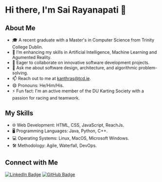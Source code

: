 # Hi there, I'm Sai Rayanapati 👋

## About Me
- 🎓 A recent graduate with a Master's in Computer Science from Trinity College Dublin.
- 🌱 I’m enhancing my skills in Artificial Intelligence, Machine Learning and Agumented Reality.
- 👯 Eager to collaborate on innovative software development projects.
- 💬 Ask me about software design, architecture, and algorithmic problem-solving.
- 📫 Reach out to me at kanthras@tcd.ie.
- 😄 Pronouns: He/Him/His.
- ⚡ Fun fact: I'm an active member of the DU Karting Society with a passion for racing and teamwork.

## My Skills
- 🌐 Web Development: HTML, CSS, JavaScript, ReachJs.
- 🖥️ Programming Languages: Java, Python, C++.
- 💻 Operating Systems: Linux, MacOS, Microsoft Windows.
- 🛠️ Methodology: Agile, Waterfall, DevOps.

## Connect with Me
[![LinkedIn Badge](https://img.shields.io/badge/-LinkedIn-0077B5?style=flat-square&logo=LinkedIn&logoColor=white&link=https://www.linkedin.com/in/sai-rayanapati/)](https://www.linkedin.com/in/sai-rayanapati/)
[![GitHub Badge](https://img.shields.io/badge/-GitHub-181717?style=flat-square&logo=GitHub&logoColor=white&link=https://github.com/Sai-Rayanapati)](https://github.com/Sai-Rayanapati)


